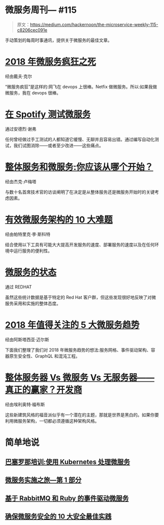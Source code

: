 # 微服务周刊— #115

> 原文：<https://medium.com/hackernoon/the-microservice-weekly-115-c8206cec091e>

手动策划的每周时事通讯，提供关于微服务的最佳文章。

# [2018 年微服务疯狂之死](http://www.dwmkerr.com/the-death-of-microservice-madness-in-2018/?utm_source=microserviceweekly.com&utm_medium=email)

经由戴夫·克尔

“微服务疯狂”是这样的:网飞在 devops 上很棒。Netfix 做微服务。所以:如果我做微服务，我在 devops 很棒。

# [在 Spotify 测试微服务](https://labs.spotify.com/2018/01/11/testing-of-microservices/?utm_source=microserviceweekly.com&utm_medium=email)

通过安德烈·谢弗

任何曾经做过手工测试的人都知道它缓慢、无聊并且容易出错。通过编写自动化测试，我们试图消除——或者至少改进——这些痛点。

# [整体服务和微服务:你应该从哪个开始？](http://highscalability.com/blog/2018/1/16/monolith-or-microservices-which-should-you-start-with.html?utm_source=microserviceweekly.com&utm_medium=email)

经由杰克·卢梅塔

与数十名首席技术官的访谈阐明了在决定是从整体服务还是微服务开始时的关键考虑因素。

# [有效微服务架构的 10 大难题](https://hackernoon.com/what-makes-a-microservice-architecture-14c05ad24554?utm_source=microserviceweekly.com&utm_medium=email)

经由帕特里克·李·斯科特

结合使用以下工具有可能大大提高开发服务的速度、部署服务的速度以及在任何环境中运行服务的便利性。

# [微服务的状态](https://www.redhat.com/en/blog/state-microservices?utm_source=microserviceweekly.com&utm_medium=email)

通过 REDHAT

虽然这些统计数据是基于特定的 Red Hat 客户群，但这些发现很好地反映了对微服务采用和实施的整体态度。

# [2018 年值得关注的 5 大微服务趋势](/memory-leak/5-microservices-trends-to-watch-in-2018-aed135f70e51?utm_source=microserviceweekly.com&utm_medium=email)

经由阿斯塔西亚·迈尔斯

下面我们整理了我们对 2018 年微服务趋势的想法:服务网格、事件驱动架构、容器原生安全性、GraphQL 和混沌工程。

# [整体服务器 Vs 微服务 Vs 无服务器——真正的赢家？开发商](https://hackernoon.com/monolith-vs-microservice-vs-serverless-the-real-winner-the-developer-8aae6042fb48?utm_source=microserviceweekly.com&utm_medium=email)

经由埃利奥特·福布斯

这些新建筑风格的福音派似乎有一个潜在的主题，那就是世界是黑白的。如果你要利用微服务架构，一切都必须遵循这种架构风格。

# 简单地说

## [巴塞罗那培训:使用 Kubernetes 处理微服务](https://ti.to/risingstack/handling-microservices-with-kubernetes-barcelona-2018?utm_source=microserviceweekly.com&utm_medium=email)

## [微服务实施之旅—第 1 部分](https://koukia.ca/a-microservices-implementation-journey-part-1-9f6471fe917?utm_source=microserviceweekly.com&utm_medium=email)

## [基于 RabbitMQ 和 Ruby 的事件驱动微服务](http://blog.kontena.io/event-driven-microservices-with-rabbitmq-and-ruby/?utm_source=microserviceweekly.com&utm_medium=email)

## [确保微服务安全的 10 大安全最佳实践](https://www.youtube.com/watch?v=VtUQINsYXDM?utm_source=microserviceweekly.com&utm_medium=email)
